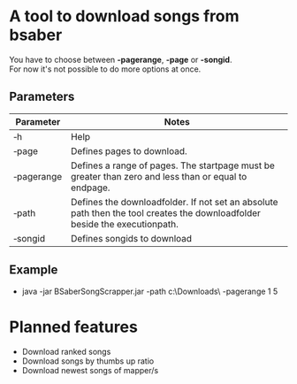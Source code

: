# A tool to download songs from bsaber
You have to choose between **-pagerange**, **-page** or **-songid**.  
For now it's not possible to do more options at once.

## Parameters
| Parameter | Notes |
| - | - |
| &#8209;h | Help |
| &#8209;page <PAGENUMBERS> | Defines pages to download. |
| &#8209;pagerange <PAGESTART PAGEEND> | Defines a range of pages. The startpage must be greater than zero and less than or equal to endpage. |
| &#8209;path <DOWNLOADPATH> | Defines the downloadfolder. If not set an absolute path then the tool creates the downloadfolder beside the executionpath. |
| &#8209;songid <SONGIDS> | Defines songids to download |

## Example
* java -jar BSaberSongScrapper.jar -path c:\Downloads\ -pagerange 1 5


# Planned features
* Download ranked songs
* Download songs by thumbs up ratio
* Download newest songs of mapper/s
